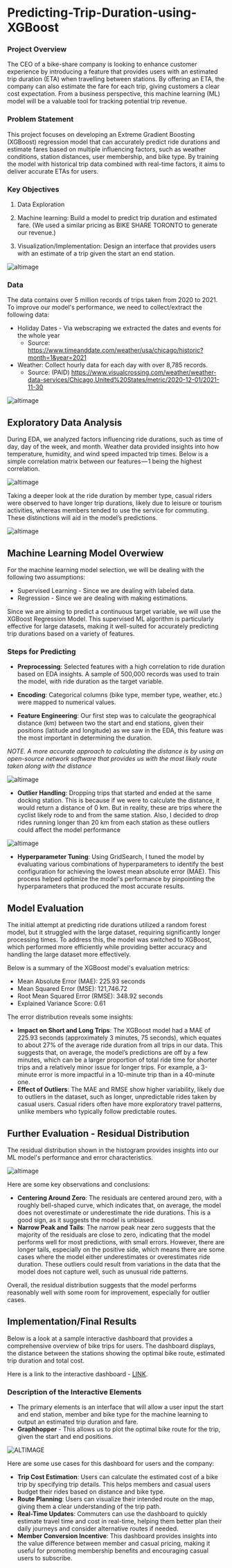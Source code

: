 # Predicting-Trip-Duration-using-XGBoost
### Project Overview
The CEO of a bike-share company is looking to enhance customer experience by introducing a feature that provides users with an estimated trip duration (ETA) when travelling between stations. By offering an ETA, the company can also estimate the fare for each trip, giving customers a clear cost expectation. From a business perspective, this machine learning (ML) model will be a valuable tool for tracking potential trip revenue.

### Problem Statement
This project focuses on developing an Extreme Gradient Boosting (XGBoost) regression model that can accurately predict ride durations and estimate fares based on multiple influencing factors, such as weather conditions, station distances, user membership, and bike type. By training the model with historical trip data combined with real-time factors, it aims to deliver accurate ETAs for users.

### Key Objectives
1. Data Exploration

2. Machine learning: Build a model to predict trip duration and estimated fare. (We used a similar pricing as BIKE SHARE TORONTO to generate our revenue.)

3. Visualization/Implementation: Design an interface that provides users with an estimate of a trip given the start an end station.

![altimage](https://github.com/Lekan-E/Predicting-Trip-Duration-using-XGBoost/blob/4c3ed1f8589de6a8868f2240df839f6fc77af609/Images/cyclistic.jpg)

### Data
The data contains over 5 million records of trips taken from 2020 to 2021. To improve our model's performance, we need to collect/extract the following data:

- Holiday Dates - Via webscraping we extracted the dates and events for the whole year
    - Source: https://www.timeanddate.com/weather/usa/chicago/historic?month=1&year=2021
- Weather: Collect hourly data for each day with over 8,785 records.
    - Source: (PAID) https://www.visualcrossing.com/weather/weather-data-services/Chicago,United%20States/metric/2020-12-01/2021-11-30

![altimage](https://github.com/Lekan-E/Analysis-for-a-Bike-Sharing-Company-to-Boost-Member-Conversion/blob/f5c1eaeaeaa54350c2ec5ddf7a3f3de858b5de86/Images/Misc/drawSQL-image-export-2024-09-27.png)


## Exploratory Data Analysis
During EDA, we analyzed factors influencing ride durations, such as time of day, day of the week, and month. Weather data provided insights into how temperature, humidity, and wind speed impacted trip times. Below is a simple correlation matrix between our features — 1 being the highest correlation.

![altimage](https://github.com/Lekan-E/Predicting-Trip-Duration-using-XGBoost/blob/4c3ed1f8589de6a8868f2240df839f6fc77af609/Images/correlation.png)

Taking a deeper look at the ride duration by member type, casual riders were observed to have longer trip durations, likely due to leisure or tourism activities, whereas members tended to use the service for commuting. These distinctions will aid in the model’s predictions.

![altimage](https://github.com/Lekan-E/Predicting-Trip-Duration-using-XGBoost/blob/4c3ed1f8589de6a8868f2240df839f6fc77af609/Images/memberdistribution.png)

## Machine Learning Model Overwiew
For the machine learning model selection, we will be dealing with the following two assumptions:
- Supervised Learning - Since we are dealing with labeled data.
- Regression - Since we are dealing with making estimations.

Since we are aiming to predict a continuous target variable, we will use the XGBoost Regression Model. This supervised ML algorithm is particularly effective for large datasets, making it well-suited for accurately predicting trip durations based on a variety of features.

### Steps for Predicting
- **Preprocessing**: Selected features with a high correlation to ride duration based on EDA insights. A sample of 500,000 records was used to train the model, with ride duration as the target variable.

- **Encoding**: Categorical columns (bike type, member type, weather, etc.) were mapped to numerical values.

- **Feature Engineering**: Our first step was to calculate the geographical distance (km) between two the start and end stations, given their positions (latitude and longitude) as we saw in the EDA, this feature was the most important in determining the duration. 

*NOTE. A more accurate approach to calculating the distance is by using an open-source network software that provides us with the most likely route taken along with the distance* 

![altimage](https://github.com/Lekan-E/Predicting-Trip-Duration-using-XGBoost/blob/4c3ed1f8589de6a8868f2240df839f6fc77af609/Images/single-trip.png)

- **Outlier Handling**: Dropping trips that started and ended at the same docking station. This is because if we were to calculate the distance, it would return a distance of 0 km. But in reality, these are trips where the cyclist likely rode to and from the same station. Also, I decided to drop rides running longer than 20 km from each station as these outliers could affect the model performance

![altimage](https://github.com/Lekan-E/Predicting-Trip-Duration-using-XGBoost/blob/4c3ed1f8589de6a8868f2240df839f6fc77af609/Images/duratioin%20distance.png)

- **Hyperparameter Tuning**: Using GridSearch, I tuned the model by evaluating various combinations of hyperparameters to identify the best configuration for achieving the lowest mean absolute error (MAE). This process helped optimize the model's performance by pinpointing the hyperparameters that produced the most accurate results.

## Model Evaluation
The initial attempt at predicting ride durations utilized a random forest model, but it struggled with the large dataset, requiring significantly longer processing times. To address this, the model was switched to XGBoost, which performed more efficiently while providing better accuracy and handling the large dataset more effectively. 

Below is a summary of the XGBoost model's evaluation metrics:
- Mean Absolute Error (MAE): 225.93 seconds
- Mean Squared Error (MSE): 121,746.72
- Root Mean Squared Error (RMSE): 348.92 seconds
- Explained Variance Score: 0.61

The error distribution reveals some insights:
- **Impact on Short and Long Trips**: The XGBoost model had a MAE of 225.93 seconds (approximately 3 minutes, 75 seconds), which equates to about 27% of the average ride duration from all trips in our data. This suggests that, on average, the model’s predictions are off by a few minutes, which can be a larger proportion of total ride time for shorter trips and a relatively minor issue for longer trips. For example, a 3-minute error is more impactful in a 10-minute trip than in a 40-minute one.
- **Effect of Outliers**: The MAE and RMSE show higher variability, likely due to outliers in the dataset, such as longer, unpredictable rides taken by casual users. Casual riders often have more exploratory travel patterns, unlike members who typically follow predictable routes.

## Further Evaluation - Residual Distribution
The residual distribution shown in the histogram provides insights into our ML model's performance and error characteristics. 

![altimage](https://github.com/Lekan-E/Predicting-Trip-Duration-using-XGBoost/blob/4c3ed1f8589de6a8868f2240df839f6fc77af609/Images/residuals.png)

Here are some key observations and conclusions:
- **Centering Around Zero**: The residuals are centered around zero, with a roughly bell-shaped curve, which indicates that, on average, the model does not overestimate or underestimate the ride durations. This is a good sign, as it suggests the model is unbiased.
- **Narrow Peak and Tails**: The narrow peak near zero suggests that the majority of the residuals are close to zero, indicating that the model performs well for most predictions, with small errors. However, there are longer tails, especially on the positive side, which means there are some cases where the model either underestimates or overestimates ride duration. These outliers could result from variations in the data that the model does not capture well, such as unusual ride patterns.

Overall, the residual distribution suggests that the model performs reasonably well with some room for improvement, especially for outlier cases.

## Implementation/Final Results
Below is a look at a sample interactive dashboard that provides a comprehensive overview of bike trips for users. The dashboard displays, the distance between the stations showing the optimal bike route, estimated trip duration and total cost.

Here is a link to the interactive dashboard - [LINK](https://public.tableau.com/views/BikeRideCostEstimatior/RidePlanner?:language=en-US&:sid=&:redirect=auth&:display_count=n&:origin=viz_share_link).

### Description of the Interactive Elements
- The primary elements is an interface that will allow a user input the start and end station, member and bike type for the machine learning to output an estimated trip duration and fare.
- **Graphhopper** - This allows us to plot the optimal bike route for the trip, given the start and end positions. 

![ALTIMAGE](https://github.com/Lekan-E/Predicting-Trip-Duration-using-XGBoost/blob/4c3ed1f8589de6a8868f2240df839f6fc77af609/Images/Dashboard.png)

Here are some use cases for this dashboard for users and the company:
- **Trip Cost Estimation**: Users can calculate the estimated cost of a bike trip by specifying trip details. This helps members and casual users budget their rides based on distance and bike type.
- **Route Planning**: Users can visualize their intended route on the map, giving them a clear understanding of the trip path.
- **Real-Time Updates**: Commuters can use the dashboard to quickly estimate travel time and cost in real-time, helping them better plan their daily journeys and consider alternative routes if needed.
- **Member Conversion Incentive**: This dashboard provides insights into the value difference between member and casual pricing, making it useful for promoting membership benefits and encouraging casual users to subscribe.
